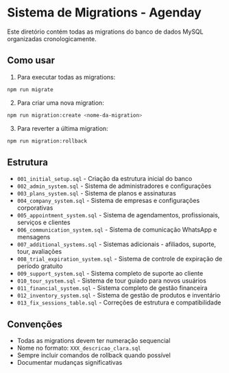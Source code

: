 # Sistema de Migrations - Agenday

Este diretório contém todas as migrations do banco de dados MySQL organizadas cronologicamente.

## Como usar

1. Para executar todas as migrations:
```bash
npm run migrate
```

2. Para criar uma nova migration:
```bash
npm run migration:create <nome-da-migration>
```

3. Para reverter a última migration:
```bash
npm run migration:rollback
```

## Estrutura

- `001_initial_setup.sql` - Criação da estrutura inicial do banco
- `002_admin_system.sql` - Sistema de administradores e configurações
- `003_plans_system.sql` - Sistema de planos e assinaturas
- `004_company_system.sql` - Sistema de empresas e configurações corporativas
- `005_appointment_system.sql` - Sistema de agendamentos, profissionais, serviços e clientes
- `006_communication_system.sql` - Sistema de comunicação WhatsApp e mensagens
- `007_additional_systems.sql` - Sistemas adicionais - afiliados, suporte, tour, avaliações
- `008_trial_expiration_system.sql` - Sistema de controle de expiração de período gratuito
- `009_support_system.sql` - Sistema completo de suporte ao cliente
- `010_tour_system.sql` - Sistema de tour guiado para novos usuários
- `011_financial_system.sql` - Sistema completo de gestão financeira
- `012_inventory_system.sql` - Sistema de gestão de produtos e inventário
- `013_fix_sessions_table.sql` - Correções de estrutura e compatibilidade

## Convenções

- Todas as migrations devem ter numeração sequencial
- Nome no formato: `XXX_descricao_clara.sql`
- Sempre incluir comandos de rollback quando possível
- Documentar mudanças significativas
